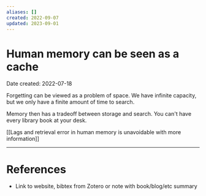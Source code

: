 ```yaml
---
aliases: []
created: 2022-09-07
updated: 2023-09-01
---
```


# Human memory can be seen as a cache
Date created: 2022-07-18

Forgetting can be viewed as a problem of space. We have infinite capacity, but we only have a finite amount of time to search.

Memory then has a tradeoff between storage and search. You can't have every library book at your desk.

[[Lags and retrieval error in human memory is unavoidable with more information]]

---
# References
* Link to website, bibtex from Zotero or note with book/blog/etc summary